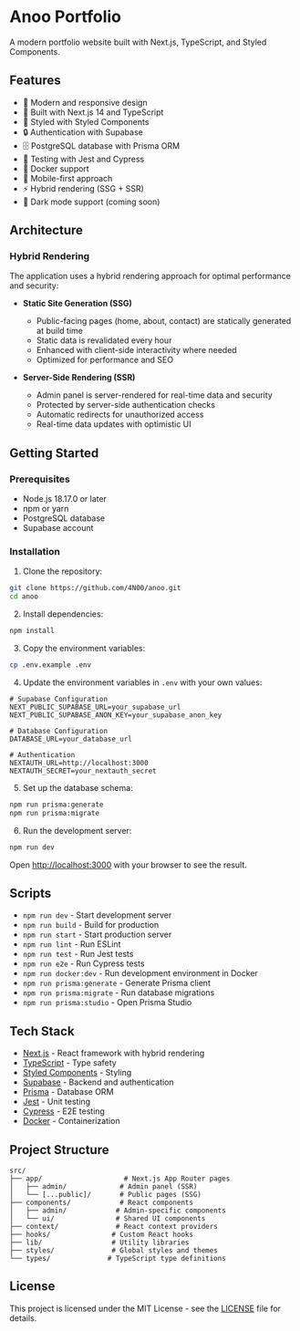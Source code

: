# Anoo Portfolio

A modern portfolio website built with Next.js, TypeScript, and Styled Components.

## Features

- 🎨 Modern and responsive design
- 🚀 Built with Next.js 14 and TypeScript
- 💅 Styled with Styled Components
- 🔒 Authentication with Supabase
- 🗄️ PostgreSQL database with Prisma ORM
- 🧪 Testing with Jest and Cypress
- 🐳 Docker support
- 📱 Mobile-first approach
- ⚡ Hybrid rendering (SSG + SSR)
- 🌙 Dark mode support (coming soon)

## Architecture

### Hybrid Rendering

The application uses a hybrid rendering approach for optimal performance and security:

- **Static Site Generation (SSG)**
  - Public-facing pages (home, about, contact) are statically generated at build time
  - Static data is revalidated every hour
  - Enhanced with client-side interactivity where needed
  - Optimized for performance and SEO

- **Server-Side Rendering (SSR)**
  - Admin panel is server-rendered for real-time data and security
  - Protected by server-side authentication checks
  - Automatic redirects for unauthorized access
  - Real-time data updates with optimistic UI

## Getting Started

### Prerequisites

- Node.js 18.17.0 or later
- npm or yarn
- PostgreSQL database
- Supabase account

### Installation

1. Clone the repository:
```bash
git clone https://github.com/4N00/anoo.git
cd anoo
```

2. Install dependencies:
```bash
npm install
```

3. Copy the environment variables:
```bash
cp .env.example .env
```

4. Update the environment variables in `.env` with your own values:
```env
# Supabase Configuration
NEXT_PUBLIC_SUPABASE_URL=your_supabase_url
NEXT_PUBLIC_SUPABASE_ANON_KEY=your_supabase_anon_key

# Database Configuration
DATABASE_URL=your_database_url

# Authentication
NEXTAUTH_URL=http://localhost:3000
NEXTAUTH_SECRET=your_nextauth_secret
```

5. Set up the database schema:
```bash
npm run prisma:generate
npm run prisma:migrate
```

6. Run the development server:
```bash
npm run dev
```

Open [http://localhost:3000](http://localhost:3000) with your browser to see the result.

## Scripts

- `npm run dev` - Start development server
- `npm run build` - Build for production
- `npm run start` - Start production server
- `npm run lint` - Run ESLint
- `npm run test` - Run Jest tests
- `npm run e2e` - Run Cypress tests
- `npm run docker:dev` - Run development environment in Docker
- `npm run prisma:generate` - Generate Prisma client
- `npm run prisma:migrate` - Run database migrations
- `npm run prisma:studio` - Open Prisma Studio

## Tech Stack

- [Next.js](https://nextjs.org/) - React framework with hybrid rendering
- [TypeScript](https://www.typescriptlang.org/) - Type safety
- [Styled Components](https://styled-components.com/) - Styling
- [Supabase](https://supabase.io/) - Backend and authentication
- [Prisma](https://www.prisma.io/) - Database ORM
- [Jest](https://jestjs.io/) - Unit testing
- [Cypress](https://www.cypress.io/) - E2E testing
- [Docker](https://www.docker.com/) - Containerization

## Project Structure

```
src/
├── app/                    # Next.js App Router pages
│   ├── admin/             # Admin panel (SSR)
│   └── [...public]/       # Public pages (SSG)
├── components/            # React components
│   ├── admin/            # Admin-specific components
│   └── ui/               # Shared UI components
├── context/              # React context providers
├── hooks/               # Custom React hooks
├── lib/                 # Utility libraries
├── styles/              # Global styles and themes
└── types/              # TypeScript type definitions
```

## License

This project is licensed under the MIT License - see the [LICENSE](LICENSE) file for details.

